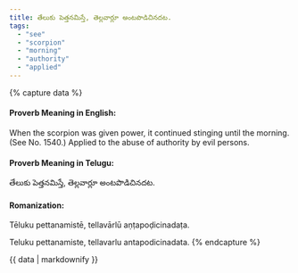 ```yaml
---
title: తేలుకు పెత్తనమిస్తే, తెల్లవార్లూ అంటపొడిచినదట.
tags:
  - "see"
  - "scorpion"
  - "morning"
  - "authority"
  - "applied"
---
```


{% capture data %}
#### Proverb Meaning in English:
When the scorpion was given power, it continued stinging until the morning.
(See No. 1540.)
Applied to the abuse of authority by evil persons.

#### Proverb Meaning in Telugu:
తేలుకు పెత్తనమిస్తే, తెల్లవార్లూ అంటపొడిచినదట.

#### Romanization:
Tēluku pettanamistē, tellavārlū aṇṭapoḍicinadaṭa.

Teluku pettanamiste, tellavarlu antapodicinadata.
{% endcapture %}

{{ data | markdownify }}

